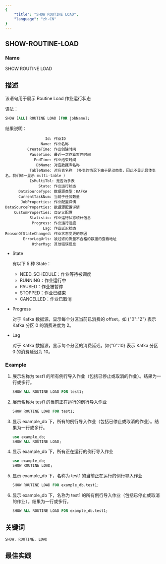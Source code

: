```yaml
---
{
    "title": "SHOW ROUTINE LOAD",
    "language": "zh-CN"
}
---
```


<!--
Licensed to the Apache Software Foundation (ASF) under one
or more contributor license agreements.  See the NOTICE file
distributed with this work for additional information
regarding copyright ownership.  The ASF licenses this file
to you under the Apache License, Version 2.0 (the
"License"); you may not use this file except in compliance
with the License.  You may obtain a copy of the License at

  http://www.apache.org/licenses/LICENSE-2.0

Unless required by applicable law or agreed to in writing,
software distributed under the License is distributed on an
"AS IS" BASIS, WITHOUT WARRANTIES OR CONDITIONS OF ANY
KIND, either express or implied.  See the License for the
specific language governing permissions and limitations
under the License.
-->

## SHOW-ROUTINE-LOAD

### Name

SHOW ROUTINE LOAD

## 描述

该语句用于展示 Routine Load 作业运行状态

语法：

```sql
SHOW [ALL] ROUTINE LOAD [FOR jobName];
```

结果说明：

```
                  Id: 作业ID
                Name: 作业名称
          CreateTime: 作业创建时间
           PauseTime: 最近一次作业暂停时间
             EndTime: 作业结束时间
              DbName: 对应数据库名称
           TableName: 对应表名称 （多表的情况下由于是动态表，因此不显示具体表名，我们统一显示 multi-table ）
           IsMultiTbl: 是否为多表
               State: 作业运行状态
      DataSourceType: 数据源类型：KAFKA
      CurrentTaskNum: 当前子任务数量
       JobProperties: 作业配置详情
DataSourceProperties: 数据源配置详情
    CustomProperties: 自定义配置
           Statistic: 作业运行状态统计信息
            Progress: 作业运行进度
                 Lag: 作业延迟状态
ReasonOfStateChanged: 作业状态变更的原因
        ErrorLogUrls: 被过滤的质量不合格的数据的查看地址
            OtherMsg: 其他错误信息
```

* State

    有以下 5 种 State：

    * NEED_SCHEDULE：作业等待被调度
    * RUNNING：作业运行中
    * PAUSED：作业被暂停
    * STOPPED：作业已结束
    * CANCELLED：作业已取消
    
* Progress

    对于 Kafka 数据源，显示每个分区当前已消费的 offset。如 {"0":"2"} 表示 Kafka 分区 0 的消费进度为 2。
    
* Lag
  
    对于 Kafka 数据源，显示每个分区的消费延迟。如{"0":10} 表示 Kafka 分区 0 的消费延迟为 10。

### Example

1. 展示名称为 test1 的所有例行导入作业（包括已停止或取消的作业）。结果为一行或多行。

    ```sql
    SHOW ALL ROUTINE LOAD FOR test1;
    ```

2. 展示名称为 test1 的当前正在运行的例行导入作业

    ```sql
    SHOW ROUTINE LOAD FOR test1;
    ```

3. 显示 example_db 下，所有的例行导入作业（包括已停止或取消的作业）。结果为一行或多行。

    ```sql
    use example_db;
    SHOW ALL ROUTINE LOAD;
    ```

4. 显示 example_db 下，所有正在运行的例行导入作业

    ```sql
    use example_db;
    SHOW ROUTINE LOAD;
    ```

5. 显示 example_db 下，名称为 test1 的当前正在运行的例行导入作业

    ```sql
    SHOW ROUTINE LOAD FOR example_db.test1;
    ```

6. 显示 example_db 下，名称为 test1 的所有例行导入作业（包括已停止或取消的作业）。结果为一行或多行。

    ```sql
    SHOW ALL ROUTINE LOAD FOR example_db.test1;
    ```

## 关键词

    SHOW, ROUTINE, LOAD

## 最佳实践

